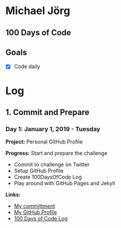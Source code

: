 # Michael Jörg

## 100 Days of Code

## Goals

- [x] Code daily

# Log

## 1. Commit and Prepare
### Day 1: January 1, 2019 - Tuesday

**Project:** Personal GitHub Profile

**Progress:** Start and prepare the challenge

- Commit to challenge on Twitter
- Setup GitHub Profile
- Create 100DaysOfCode Log
- Play around with GitHub Pages and Jekyll

**Links:**

- [My committment](https://twitter.com/mijoe/status/1080146457808773120)
- [My GitHub Profile](https://mijoe.github.io/)
- [100 Days of Code Log](https://mijoe.github.io/100-days-of-code/)
